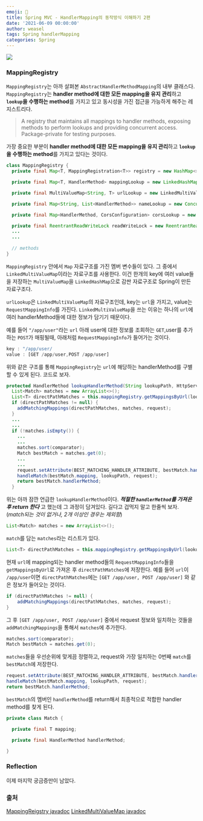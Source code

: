 ```yaml
---
emoji: 📓
title: Spring MVC - HandlerMapping의 동작방식 이해하기 2편
date: '2021-06-09 00:00:00'
author: weasel
tags: Spring handlerMapping
categories: Spring
---
```

![](./image.png)

### MappingRegistry
`MappingRegistry`는 아까 살펴본 `AbstractHandlerMethodMapping`의 내부 클래스다. `MappingRegistry`는 **handler method에 대한 모든 mapping을 유지 관리**하고 **`lookup`을 수행하는 method**를 가지고 있고 동시성을 가진 접근을 가능하게 해주는 레지스트리다.
>A registry that maintains all mappings to handler methods, exposing methods to perform lookups and providing concurrent access.
Package-private for testing purposes.

가장 중요한 부분이 **handler method에 대한 모든 mapping을 유지 관리**하고 **`lookup`을 수행하는 method**를 가지고 있다는 것이다.

```java
class MappingRegistry {
  private final Map<T, MappingRegistration<T>> registry = new HashMap<>();

  private final Map<T, HandlerMethod> mappingLookup = new LinkedHashMap<>();

  private final MultiValueMap<String, T> urlLookup = new LinkedMultiValueMap<>();

  private final Map<String, List<HandlerMethod>> nameLookup = new ConcurrentHashMap<>();

  private final Map<HandlerMethod, CorsConfiguration> corsLookup = new ConcurrentHashMap<>();

  private final ReentrantReadWriteLock readWriteLock = new ReentrantReadWriteLock();
  ...
  ...
  
  // methods
}
```
`MappingRegistry` 안에서 `Map` 자료구조를 가진 멤버 변수들이 있다. 그 중에서`LinkedMultiValueMap`이라는 자료구조를 사용한다. 이건 한개의 key에 여러 value들을 저장하는 `MultiValueMap`을 `LinkedHashMap`으로 감싼 자료구조로 Spring이 만든 자료구조다.

`urlLookup`은 `LinkedMultiValueMap`의 자료구조인데, key는 `url`을 가지고, value는 `RequestMappingInfo`를 가진다. `LinkedMultiValueMap`을 쓰는 이유는 하나의 `url`에 여러 handlerMethod들에 대한 정보가 담기기 때문이다.

예를 들어 `"/app/user"`라는 `url` 아래 user에 대한 정보를 조회하는 `GET`,user를 추가하는 `POST`가 매핑될때, 아래처럼 `RequestMappingInfo`가 들어가는 것이다.
```javascript
key : "/app/user/ 
value : [GET /app/user,POST /app/user]
```

위와 같은 구조를 통해 `MappingRegistry`는 `url`에 해당하는 handlerMethod를 구별할 수 있게 된다. 코드로 보자.

```java
protected HandlerMethod lookupHandlerMethod(String lookupPath, HttpServletRequest request) throws Exception {
  List<Match> matches = new ArrayList<>();
  List<T> directPathMatches = this.mappingRegistry.getMappingsByUrl(lookupPath);
  if (directPathMatches != null) {
    addMatchingMappings(directPathMatches, matches, request);
  }
  ...
  ...
  if (!matches.isEmpty()) {
    ...
    ...
    matches.sort(comparator);
    Match bestMatch = matches.get(0);
    ...
    ...
    request.setAttribute(BEST_MATCHING_HANDLER_ATTRIBUTE, bestMatch.handlerMethod);
    handleMatch(bestMatch.mapping, lookupPath, request);
    return bestMatch.handlerMethod;
  }

```
위는 아까 잠깐 언급한 `lookupHandlerMethod`이다. _**적절한 `handlerMethod`를 가져온 후 return 한다**_ 고 했는데 그 과정이 담겨있다. 
길다고 겁먹지 말고 한줄씩 보자. (_match되는 것이 없거나, 2개 이상인 경우는 제외함_)

```java
List<Match> matches = new ArrayList<>();
```
`match`를 담는 `matches`라는 리스트가 있다.
```java 
List<T> directPathMatches = this.mappingRegistry.getMappingsByUrl(lookupPath);

```
현재 `url`에 mapping되는 handler method들의 `RequestMappingInfo`들을 `getMappingsByUrl`로 가져온 후 `directPathMatches`에 저장한다. 예를 들어 `url`이 `/app/user`이면 `directPathMatches`에는 `[GET /app/user, POST /app/user]` 와 같은 정보가 들어오는 것이다.

```java
if (directPathMatches != null) {
    addMatchingMappings(directPathMatches, matches, request);
}
```
그 후 `[GET /app/user, POST /app/user]` 중에서 request 정보와 일치하는 것들을 `addMatchingMappings`을 통해서 `matches`에 추가한다.

```java
matches.sort(comparator);
Match bestMatch = matches.get(0);
```
`matches`들을 우선순위에 맞게끔 정렬하고, request와 가장 일치하는 0번째 `match`를 `bestMatch`에 저장한다.

```java
request.setAttribute(BEST_MATCHING_HANDLER_ATTRIBUTE, bestMatch.handlerMethod);
handleMatch(bestMatch.mapping, lookupPath, request);
return bestMatch.handlerMethod;
```
`bestMatch`의 멤버인 `handlerMethod`를 return해서 최종적으로 적합한 handler method를 찾게 된다.

```java
private class Match {

  private final T mapping;

  private final HandlerMethod handlerMethod;

}
```
### Reflection
이제 마지막 궁금증만이 남았다.

### 출처 
[MappingReigstry javadoc](https://docs.spring.io/spring-framework/docs/4.3.2.RELEASE_to_4.3.3.RELEASE/Spring%20Framework%204.3.3.RELEASE/org/springframework/web/servlet/handler/AbstractHandlerMethodMapping.MappingRegistry.html)
[LinkedMultiValueMap javadoc](https://docs.spring.io/spring-framework/docs/current/javadoc-api/org/springframework/util/LinkedMultiValueMap.html)

```toc

```
